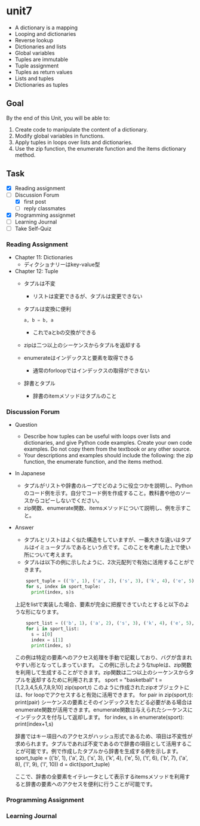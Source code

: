 # unit7

- A dictionary is a mapping
- Looping and dictionaries
- Reverse lookup
- Dictionaries and lists
- Global variables
- Tuples are immutable
- Tuple assignment
- Tuples as return values
- Lists and tuples
- Dictionaries as tuples

## Goal

By the end of this Unit, you will be able to:

1. Create code to manipulate the content of a dictionary.
2. Modify global variables in functions.
3. Apply tuples in loops over lists and dictionaries.
4. Use the zip function, the enumerate function and the items dictionary method.

## Task

- [x] Reading assignment
- [ ] Discussion Forum
  - [x] first post
  - [ ] reply classmates
- [x] Programming assignmet
- [ ] Learning Journal
- [ ] Take Self-Quiz

### Reading Assignment

- Chapter 11: Dictionaries
  - ディクショナリーはkey-value型
- Chapter 12: Tuple
  - タプルは不変
    - リストは変更できるが、タプルは変更できない
  - タプルは変換に便利

    ```python
    a, b = b, a
    ```

    - これでaとbの交換ができる
  - zipは二つ以上のシーケンスからタプルを返却する
  - enumerateはインデックスと要素を取得できる
    - 通常のforloopではインデックスの取得ができない
  - 辞書とタプル
    - 辞書のitemメソッドはタプルのこと

### Discussion Forum

- Question
  - Describe how tuples can be useful with loops over lists and dictionaries, and give Python code examples. Create your own code examples. Do not copy them from the textbook or any other source.
  - Your descriptions and examples should include the following: the zip function, the enumerate function, and the items method.
- In Japanese
  - タプルがリストや辞書のループでどのように役立つかを説明し、Pythonのコード例を示す。自分でコード例を作成すること。教科書や他のソースからコピーしないでください。
  - zip関数、enumerate関数、itemsメソッドについて説明し、例を示すこと。

- Answer
  - タプルとリストはよく似た構造をしていますが、一番大きな違いはタプルはイミュータブルであるという点です。このことを考慮した上で使い所について考えます。
  - タプルは以下の例に示したように、2次元配列で有効に活用することができます。

  ```python
      sport_tuple = (('b', 1), ('a', 2), ('s', 3), ('k', 4), ('e', 5), ('t', 6), ('b', 7), ('a', 8), ('l', 9), ('l', 10))
      for s, index in sport_tuple:
        print(index, s)s
  ```

  上記をlistで実装した場合、要素が完全に把握できていたとすると以下のような形になります。

  ```python
      sport_list = (('b', 1), ('a', 2), ('s', 3), ('k', 4), ('e', 5), ('t', 6), ('b', 7), ('a', 8), ('l', 9), ('l', 10))
      for i in sport_list:
        s = i[0]
        index = i[1]
        print(index, s)
  ```

  この例は特定の要素へのアクセス処理を手動で記載しており、バグが含まれやすい形となってしまっています。
  この例に示したようなtupleは、zip関数を利用して生成することができます。zip関数は二つ以上のシーケンスからタプルを返却するために利用されます。
  sport = "basketball"
  t = [1,2,3,4,5,6,7,8,9,10]
  zip(sport,t)
  このように作成されたzipオブジェクトには、for loopでアクセスすると有効に活用できます。
  for pair in zip(sport,t):
    print(pair)
  シーケンスの要素とそのインデックスをたどる必要がある場合はenumerate関数が活用できます。enumerate関数は与えられたシーケンスにインデックスを付与して返却します。
  for index, s in enumerate(sport):
    print(index+1,s)

  辞書ではキー項目へのアクセスがハッシュ形式であるため、項目は不変性が求められます。タプルであれば不変であるので辞書の項目として活用することが可能です。例で作成したタプルから辞書を生成する例を示します。
  sport_tuple = (('b', 1), ('a', 2), ('s', 3), ('k', 4), ('e', 5), ('t', 6), ('b', 7), ('a', 8), ('l', 9), ('l', 10))
  d = dict(sport_tuple)

  ここで、辞書の全要素をイテレータとして表示するitemsメソッドを利用すると辞書の要素へのアクセスを便利に行うことが可能です。

### Programming Assignment

### Learning Journal
